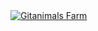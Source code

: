 <a href="https://github.com/devxb/gitanimals">
  <img
    src="https://render.gitanimals.org/farms/{Joshcho426}"
    style="display: block;"
    alt="Gitanimals Farm"
  />
</a>
